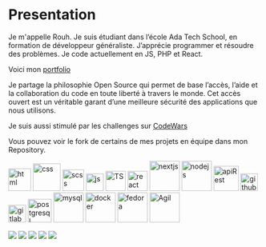 # Presentation
Je m'appelle Rouh. Je suis étudiant dans l’école Ada Tech School, en formation de développeur généraliste. J’apprécie programmer et résoudre des problèmes. Je code actuellement en JS, PHP et React.

Voici mon [portfolio](https://portfolio-huor97.vercel.app/)

Je partage la philosophie Open Source qui permet de base l’accès, l’aide et la collaboration du code en toute liberté à travers le monde. Cet accès ouvert est un véritable garant d’une meilleure sécurité des applications que nous utilisons.

Je suis aussi stimulé par les challenges sur [CodeWars](https://www.codewars.com/users/Huor97)

Vous pouvez voir le fork de certains de mes projets en équipe dans mon Repository.

<div>
  
  <img src="https://stgsys.net/wp-content/uploads/2012/03/html-5.png" alt="html" width="45px"/>
  
  <img src="https://images-wixmp-ed30a86b8c4ca887773594c2.wixmp.com/f/ca92343b-1279-41bf-ae51-f72a0ad98a36/d7r1ju6-da9c1af0-4b18-49d0-b8f2-cbcae815c564.png?token=eyJ0eXAiOiJKV1QiLCJhbGciOiJIUzI1NiJ9.eyJpc3MiOiJ1cm46YXBwOjdlMGQxODg5ODIyNjQzNzNhNWYwZDQxNWVhMGQyNmUwIiwic3ViIjoidXJuOmFwcDo3ZTBkMTg4OTgyMjY0MzczYTVmMGQ0MTVlYTBkMjZlMCIsImF1ZCI6WyJ1cm46c2VydmljZTpmaWxlLmRvd25sb2FkIl0sIm9iaiI6W1t7InBhdGgiOiIvZi9jYTkyMzQzYi0xMjc5LTQxYmYtYWU1MS1mNzJhMGFkOThhMzYvZDdyMWp1Ni1kYTljMWFmMC00YjE4LTQ5ZDAtYjhmMi1jYmNhZTgxNWM1NjQucG5nIn1dXX0.PLfYSI8_eWKzaHLRIdW9iplTGuGQHxKWhAmCykZwgmw" alt="css" width="55px" />
  
  <img src="https://www.full-stacker.pl/assets/images/sass.png" alt="scss" width="43px" />
  <img src="https://cdn.icon-icons.com/icons2/2699/PNG/512/javascript_logo_icon_168607.png" alt="js" width="35px" />
  <img src="https://cdn.icon-icons.com/icons2/2107/PNG/128/file_type_typescript_icon_130108.png" alt="TS" width="40px" />
  <img src="https://user-images.githubusercontent.com/70602221/223539012-ebbde31e-0105-41c4-a80b-e78e6b8a63ea.png" alt="react" width="40px" />
  <img src="https://fleek-team-bucket.storage.fleek.co/thumbnails-blog/Next.png" alt="nextjs" width="60px"/>
  <img src="https://download.logo.wine/logo/Node.js/Node.js-Logo.wine.png" alt="nodejs" width="60px"/>
  <img src="http://verleihsystem.com/wp-content/uploads/2015/06/rest-api.png" alt="apiRest" width="50px" />
  <img src="https://icones.pro/wp-content/uploads/2021/06/icone-github-orange.png" alt="github" width="35px"/>
  <img src="https://cdn.freebiesupply.com/logos/large/2x/gitlab-logo-png-transparent.png" alt="gitlab" width="35px"/>
  
  <img src="http://cliparts.co/cliparts/ATb/jr8/ATbjr89ac.png" alt="postgresql" width="47px" />
  <img src="https://marcas-logos.net/wp-content/uploads/2020/11/MySQL-logo-2048x1365.png" alt="mysql" width="60px" />
  <img src="https://logos-world.net/wp-content/uploads/2021/02/Docker-Emblem.png" alt="docker" width="60px" />
  <img src="https://upload.wikimedia.org/wikipedia/commons/thumb/5/53/GNU_and_Tux.svg/langfr-144px-GNU_and_Tux.svg.png" alt="fedora" width="60px" />
  <img src="https://i2.wp.com/mobile-jon.com/wp-content/uploads/2021/04/Agile-Methodology.jpg?fit=1920%2C1080&ssl=1" alt="Agil" width="60px" />
  
<div>

![](http://github-profile-summary-cards.vercel.app/api/cards/profile-details?username=huor97&theme=algolia) 
![](http://github-profile-summary-cards.vercel.app/api/cards/repos-per-language?username=huor97&theme=algolia) 
![](http://github-profile-summary-cards.vercel.app/api/cards/most-commit-language?username=huor97&theme=algolia) 
![](http://github-profile-summary-cards.vercel.app/api/cards/stats?username=huor97&theme=algolia) 
![](http://github-profile-summary-cards.vercel.app/api/cards/productive-time?username=huor97&theme=algolia&utcOffset=8) 
